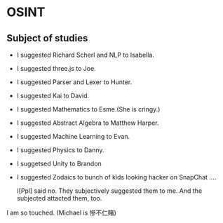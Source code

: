 # OSINT

## Subject of studies

- I suggested Richard Scherl and NLP to Isabella.
- I suggested three.js to Joe.
- I suggested Parser and Lexer to Hunter.
- I suggested Kai to David.
- I suggested Mathematics to Esme.(She is cringy.)
- I suggested Abstract Algebra to Matthew Harper.
- I suggested Machine Learning to Evan.
- I suggested Physics to Danny.
- I suggetsed Unity to Brandon
- I suggested Zodaics to bunch of kids looking hacker on SnapChat
  ….
  
  I[Ppl] said no. They subjectively suggested them to me. And the subjected attacted them, too.

I am so touched. (Michael is 慘不仁賭)
